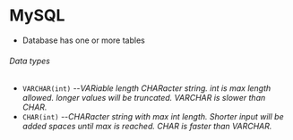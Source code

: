 # MySQL

* Database has one or more tables

###### Data types
* `VARCHAR(int)` --*VARiable length CHARacter string. int is max length allowed. longer values will be truncated. VARCHAR is slower than CHAR.*
* `CHAR(int)` --*CHARacter string with max int length. Shorter input will be added spaces until max is reached. CHAR is faster than VARCHAR.*
